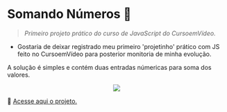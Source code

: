 # Somando Números 🔢
> *Primeiro projeto prático do curso de JavaScript do CursoemVídeo.*

- Gostaria de deixar registrado meu primeiro 'projetinho' prático com JS feito no CursoemVídeo para posterior monitoria de minha evolução.

A solução é simples e contém duas entradas númericas para soma dos valores.

<div align="center">
  <img src="https://user-images.githubusercontent.com/106677669/209880767-3f733c0e-f633-4696-a737-c5c9bf0a1587.jpg"/>
</div>

🔗 [Acesse aqui o projeto.](https://ma-vick.github.io/somando-numeros/)
